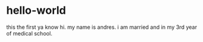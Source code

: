 # hello-world
this the first ya know
hi. my name is andres. i am married and in my 3rd year of medical school.
